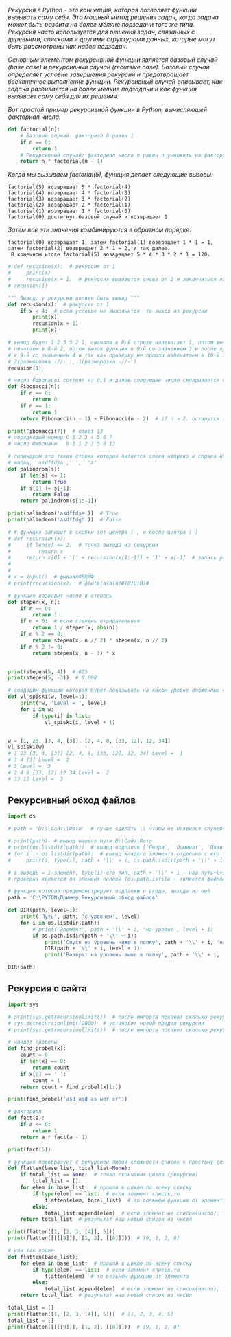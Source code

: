 *Рекурсия в Python - это концепция, которая позволяет функции вызывать саму себя.
 Это мощный метод решения задач, когда задача может быть разбита на более мелкие подзадачи того же типа.
 Рекурсия часто используется для решения задач, связанных с деревьями, списками и другими структурами данных,
 которые могут быть рассмотрены как набор подзадач.*

*Основным элементом рекурсивной функции является базовый случай (base case) и рекурсивный случай (recursive case).
 Базовый случай определяет условие завершения рекурсии и предотвращает бесконечное выполнение функции.
 Рекурсивный случай описывает, как задача разбивается на более мелкие подзадачи и как функция вызывает саму себя для их решения.*

*Вот простой пример рекурсивной функции в Python, вычисляющей факториал числа:*
```python
def factorial(n):
    # Базовый случай: факториал 0 равен 1
    if n == 0:
        return 1
    # Рекурсивный случай: факториал числа n равен n умножить на факториал (n-1)
    return n * factorial(n - 1)
```

*Когда мы вызываем factorial(5), функция делает следующие вызовы:*
```text
factorial(5) возвращает 5 * factorial(4)
factorial(4) возвращает 4 * factorial(3)
factorial(3) возвращает 3 * factorial(2)
factorial(2) возвращает 2 * factorial(1)
factorial(1) возвращает 1 * factorial(0)
factorial(0) достигнут базовый случай и возвращает 1.
```

*Затем все эти значения комбинируются в обратном порядке:*
```text
factorial(0) возвращает 1, затем factorial(1) возвращает 1 * 1 = 1, затем factorial(2) возвращает 2 * 1 = 2, и так далее.
 В конечном итоге factorial(5) возвращает 5 * 4 * 3 * 2 * 1 = 120.
```

```python
# def recusion(x):  # рекурсия от 1
#     print(x)
#     recusion(x + 1)  # рекурсия вызовется снова от 2 и закончиться после цикла в 996 раз
# recusion(1)
```

```python
""" Вывод: у рекурсии должен быть выход """
def recusion(x):  # рекурсия от 1
    if x < 4:  # если условие не выполнится, то выход из рекурсии
        print(x)
        recusion(x + 1)
        print(x)

# вывод будет 1 2 3 3 2 1, сначала в 8-й строке напечатает 1, потом вызов функции в 9-й со значением 2 и после проверки
# печатаем в 8-й 2, потом вызов функции в 9-й со значением 3 и после проверки печатаем в 8-й 3, потом вызов функции
# в 9-й со значением 4 и так как проверку не прошли напечатаем в 10-й 3(разморозка рекурсии функции в 9й),
# 2(разморозка -//- ), 1(разморозка -//- )
recusion(1)
```

```python
# числа Fibonacci состоят из 0,1 и далее следующее число складывается из 2-х предидущих
def Fibonacci(n):
    if n == 0:
        return 0
    if n == 1:
        return 1
    return Fibonacci(n - 1) + Fibonacci(n - 2)  # if n > 2: останутся эти случаи

print(Fibonacci(7))  # ответ 13
# порядковый номер 0 1 2 3 4 5 6 7
# число Фибоначи   0 1 1 2 3 5 8 13
```

```python
# палиндром это такая строка которая читается слева направо и справа налево одинаково
# шалаш,  asdffdsa ,' ',  'a'
def palindrom(s):
    if len(s) <= 1:
        return True
    if s[0] != s[-1]:
        return False
    return palindrom(s[1:-1])

print(palindrom('asdffdsa'))  # True
print(palindrom('asdffdgh'))  # False
```

```python
# # функция запишет в скобки (от центра ( , и после центра ) )
# def recursion(x):
#     if len(x) <= 2:  # точка выхода из рекурсии
#         return x
#     return x[0] + '(' + recursion(x[1:-1]) + ')' + x[-1]  # запись результата
#
#
# x = input()  # фываапФВЦЙФ
# print(recursion(x))  # ф(ы(в(а(а(п)Ф)В)Ц)Й)Ф
```

```python
# функция возводит число в степень
def stepen(x, n):
    if n == 0:
        return 1
    if n < 0:  # если степень отрицательная
        return 1 / stepen(x, abs(n))
    if n % 2 == 0:
        return stepen(x, n // 2) * stepen(x, n // 2)
    if n % 2 != 0:
        return stepen(x, n - 1) * x


print(stepen(5, 4))  # 625
print(stepen(5, -3))  # 0.008
```

```python
# создадим функцию которая будет показывать на каком уровне вложенные списки
def vl_spiski(w, level=1):
    print(*w, 'Level = ', level)
    for i in w:
        if type(i) is list:
            vl_spiski(i, level + 1)


w = [1, 23, [3, 4, [3]], [2, 4, 8, [33, 12], 12, 34]]
vl_spiski(w)
# 1 23 [3, 4, [3]] [2, 4, 8, [33, 12], 12, 34] Level =  1
# 3 4 [3] Level =  2
# 3 Level =  3
# 2 4 8 [33, 12] 12 34 Level =  2
# 33 12 Level =  3
```

## Рекурсивный обход файлов
```python
import os

# path = 'D:\\Сайт\\Фото'  # лучше сделать \\ чтобы не появился служебный символ например \n

# print(path)  # вывод нашего пути D:\Сайт\Фото
# print(os.listdir(path))  # вывод подпапок ['Двери', 'Ламинат', 'Плинтус', 'Пробный.txt', 'Фон сайта', 'Ю-пласт']
# for i in os.listdir(path):  # вывод каждого элемента отдельно с его типом
#     print(i, type(i), path + '\\' + i, os.path.isdir(path + '\\' + i))  # Двери <class 'str'> D:\Сайт\Фото\Двери  и т.д.

# в выводе = i-элемент, type(i)-его тип, path + '\\' + i - наш путь+\+элемент, os.path.isdir(какой полный путь) -
# проверка является ли элемент папкой (os.path.isfile - является файлом) = True или False

# функция которая продемонстрирует подпапки и входы, выходы из неё
path = 'C:\PYTON\Пример Рекурсивный обход файлов'

def DIR(path, level=1):
    print('Путь', path, 'с уровнем', level)
    for i in os.listdir(path):
        # print('Элемент', path + '\\' + i, 'на уровне', level + 1)
        if os.path.isdir(path + '\\' + i):
            print('Спуск на уровень ниже в папку', path + '\\' + i, 'на уровень', level + 1)
            DIR(path + '\\' + i, level + 1)
            print('Возврат на уровень выше в папку', path + '\\' + i, 'на уровень', level + 1)

DIR(path)
```

## Рекурсия с сайта
```python
import sys

# print(sys.getrecursionlimit())  # после импорта покажет сколько рекурсий поддержит программа (1000 по умолчанию)
# sys.setrecursionlimit(2000)  # установит новый предел рекурсии
# print(sys.getrecursionlimit())  # после импорта покажет сколько рекурсий поддержит программа (2000)

# найдёт пробелы
def find_probel(x):
    count = 0
    if len(x) == 0:
        return count
    if x[0] == ' ':
        count = 1
    return count + find_probel(x[1:])

print(find_probel('asd asd as wer er'))
```

```python
# факториал
def fact(a):
    if a <= 0:
        return 1
    return a * fact(a - 1)

print(fact(5))
```

```python
# функция преобразует с рекурсией любой сложности список к простому списку
def flatten(base_list, total_list=None):
    if total_list == None:  # точка окончания цикла (рекурсии)
        total_list = []
    for elem in base_list:  # прошли в цикле по всему списку
        if type(elem) == list:  # если элемент список,то
            flatten(elem, total_list)  # то возьмём функцию от элемента
        else:
            total_list.append(elem)  # если элемент не список(число), то добавим его в новый список
    return total_list  # результат наш новый список из чисел

print(flatten([1, [2, 3, [4]], 5]))
print(flatten([[[[9]]], [1, 2], [[8]]]))  # [9, 1, 2, 8]

# или так проще
def flatten(base_list):
    for elem in base_list:  # прошли в цикле по всему списку
        if type(elem) == list:  # если элемент список,то
            flatten(elem)  # то возьмём функцию от элемента
        else:
            total_list.append(elem)  # если элемент не список(число), то добавим его в новый список
    return total_list  # результат наш новый список из чисел

total_list = []
print(flatten([1, [2, 3, [4]], 5]))  # [1, 2, 3, 4, 5]
total_list = []
print(flatten([[[[9]]], [1, 2], [[8]]]))  # [9, 1, 2, 8]
```